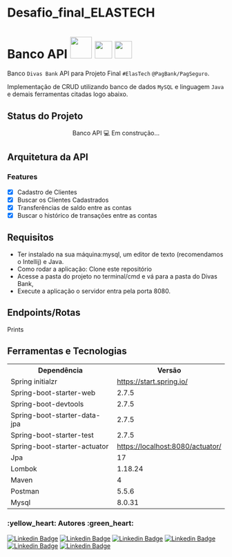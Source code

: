 # Desafio_final_ELASTECH

<h1>Banco API  <img src="https://cdn.jsdelivr.net/gh/devicons/devicon/icons/java/java-original.svg" width="50" height="50"/> <img src="https://cdn.jsdelivr.net/gh/devicons/devicon/icons/mysql/mysql-original.svg" width="40" height="40"  /> <img src="https://cdn.jsdelivr.net/gh/devicons/devicon/icons/intellij/intellij-original.svg" width="40" height="40" /> </h1>  

Banco `Divas Bank` API para Projeto Final `#ElasTech` `@PagBank/PagSeguro`. 

Implementação de CRUD  utilizando banco de dados `MySQL` e linguagem `Java` e demais ferramentas citadas logo abaixo.

<h2>Status do Projeto</h2>

<p align="center"> Banco API 💻 Em construção... </p>
 
 ## Arquitetura da API
<h3>Features</h3>

- [x] Cadastro de Clientes<br>
- [x] Buscar os Clientes Cadastrados<br>
- [x] Transferências de saldo entre as contas<br>
- [x] Buscar o histórico de transações entre as contas<br>

## Requisitos
* Ter instalado na sua máquina:mysql, um editor de texto (recomendamos o Intellij) e Java.
* Como rodar a aplicação: Clone este repositório
* Acesse a pasta do projeto no terminal/cmd e vá para a pasta do Divas Bank,
* Execute a aplicação o servidor entra pela porta 8080.



##  Endpoints/Rotas
  Prints 

 ## Ferramentas e Tecnologias 

<table>
<tr>
	<th>Dependência</th>
	<th>Versão</th>
</tr>
<tr>
	<td>Spring initialzr</td>
	<td><a href="https://start.spring.io/">https://start.spring.io/</a></td>
</tr>
<tr>
	<td>Spring-boot-starter-web</td>
	<td>2.7.5</td>
</tr>
<tr>
	<td>Spring-boot-devtools</td>
	<td>2.7.5</td>
</tr>
<tr>
	<td>Spring-boot-starter-data-jpa</td>
	<td>2.7.5</td>
</tr>
<tr>
	<td>Spring-boot-starter-test</td>
	<td>2.7.5</td>
</tr>
<tr>
	<td>Spring-boot-starter-actuator</td>
	<td><a href="https://localhost:8080/actuator/">https://localhost:8080/actuator/</a></td>
</tr>
<tr>
	<td>Jpa</td>
	<td>17</td>
</tr>
<tr>
	<td>Lombok</td>
	<td>1.18.24</td>
</tr>
<tr>
	<td>Maven</td>
	<td>4</td>
</tr>
<tr>
   <td>Postman</td>
	<td>5.5.6</td>
</tr>
<tr>
	<td>Mysql</td>
	<td>8.0.31</td>
</tr>
</table>

<h3> :yellow_heart: Autores :green_heart: </h3>

<div>

[![Linkedin Badge](https://img.shields.io/badge/-Bruna-blue?style=flat-square&logo=Linkedin&logoColor=white&link=https://www.linkedin.com/in/bruna-hirano/)](https://www.linkedin.com/in/bruna-hirano/) [![Linkedin Badge](https://img.shields.io/badge/-Luiza-blue?style=flat-square&logo=Linkedin&logoColor=white&link=https://www.linkedin.com/in/luizatrocino/)](https://www.linkedin.com/in/luizatrocino/) [![Linkedin Badge](https://img.shields.io/badge/-Paula-blue?style=flat-square&logo=Linkedin&logoColor=white&link=https://www.linkedin.com/in/paula-cristiane-belmiro-26386859/)](https://www.linkedin.com/in/paula-cristiane-belmiro-26386859/) [![Linkedin Badge](https://img.shields.io/badge/-Rosana-blue?style=flat-square&logo=Linkedin&logoColor=white&link=https://www.linkedin.com/in/rosana-oliveira-47a686244/)](https://www.linkedin.com/in/rosana-oliveira-47a686244/)
[![Linkedin Badge](https://img.shields.io/badge/-Kalliandra-blue?style=flat-square&logo=Linkedin&logoColor=white&link=https://www.linkedin.com/in/kalliandra-carla-de-lima-b68678127/)](https://www.linkedin.com/in/kalliandra-carla-de-lima-b68678127/) [![Linkedin Badge](https://img.shields.io/badge/-Yasmin-blue?style=flat-square&logo=Linkedin&logoColor=white&link=https://www.linkedin.com/in/yasmin-porto-costa/)](https://www.linkedin.com/in/yasmin-porto-costa/) 

</div>
